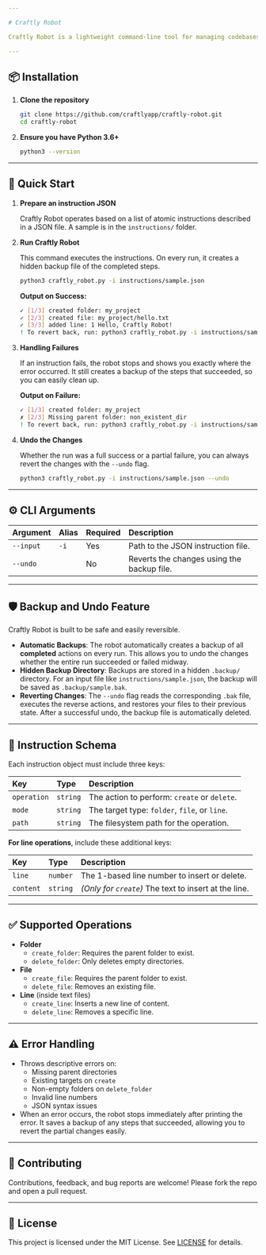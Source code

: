 ```yaml
---

# Craftly Robot

Craftly Robot is a lightweight command-line tool for managing codebases at scale. Need to set up project structure, or edit and modify files in a large codebase? Just describe it in a JSON file, and let Craftly Robot handle it for you. All operations are fully reversible with a single command.

---
```


## 📦 Installation

1.  **Clone the repository**

    ```bash
    git clone https://github.com/craftlyapp/craftly-robot.git
    cd craftly-robot
    ```
2.  **Ensure you have Python 3.6+**

    ```bash
    python3 --version
    ```

---

## 🚀 Quick Start

1.  **Prepare an instruction JSON**

    Craftly Robot operates based on a list of atomic instructions described in a JSON file. A sample is in the `instructions/` folder.

2.  **Run Craftly Robot**

    This command executes the instructions. On every run, it creates a hidden backup file of the completed steps.

    ```bash
    python3 craftly_robot.py -i instructions/sample.json
    ```

    **Output on Success:**
    ```bash
    ✓ [1/3] created folder: my_project
    ✓ [2/3] created file: my_project/hello.txt
    ✓ [3/3] added line: 1 Hello, Craftly Robot!
    ! To revert back, run: python3 craftly_robot.py -i instructions/sample.json --undo
    ```

3.  **Handling Failures**

    If an instruction fails, the robot stops and shows you exactly where the error occurred. It still creates a backup of the steps that succeeded, so you can easily clean up.

    **Output on Failure:**
    ```bash
    ✓ [1/3] created folder: my_project
    ✗ [2/3] Missing parent folder: non_existent_dir
    ! To revert back, run: python3 craftly_robot.py -i instructions/sample.json --undo
    ```

4.  **Undo the Changes**

    Whether the run was a full success or a partial failure, you can always revert the changes with the `--undo` flag.

    ```bash
    python3 craftly_robot.py -i instructions/sample.json --undo
    ```

---

## ⚙️ CLI Arguments

| Argument  | Alias | Required | Description                                |
| :-------- | :---- | :------- | :----------------------------------------- |
| `--input` | `-i`  | Yes      | Path to the JSON instruction file.         |
| `--undo`  |       | No       | Reverts the changes using the backup file. |

---

## 🛡️ Backup and Undo Feature

Craftly Robot is built to be safe and easily reversible.

*   **Automatic Backups**: The robot automatically creates a backup of all **completed** actions on every run. This allows you to undo the changes whether the entire run succeeded or failed midway.
*   **Hidden Backup Directory**: Backups are stored in a hidden `.backup/` directory. For an input file like `instructions/sample.json`, the backup will be saved as `.backup/sample.bak`.
*   **Reverting Changes**: The `--undo` flag reads the corresponding `.bak` file, executes the reverse actions, and restores your files to their previous state. After a successful undo, the backup file is automatically deleted.

---

## 🔧 Instruction Schema

Each instruction object must include three keys:

| Key         | Type     | Description                                  |
| :---------- | :------- | :------------------------------------------- |
| `operation` | `string` | The action to perform: `create` or `delete`. |
| `mode`      | `string` | The target type: `folder`, `file`, or `line`. |
| `path`      | `string` | The filesystem path for the operation.       |

**For line operations**, include these additional keys:

| Key       | Type     | Description                                           |
| :-------- | :------- | :---------------------------------------------------- |
| `line`    | `number` | The 1-based line number to insert or delete.          |
| `content` | `string` | *(Only for `create`)* The text to insert at the line. |

---

## ✅ Supported Operations

*   **Folder**
    *   `create_folder`: Requires the parent folder to exist.
    *   `delete_folder`: Only deletes empty directories.
*   **File**
    *   `create_file`: Requires the parent folder to exist.
    *   `delete_file`: Removes an existing file.
*   **Line** (inside text files)
    *   `create_line`: Inserts a new line of content.
    *   `delete_line`: Removes a specific line.

---

## ⚠️ Error Handling

*   Throws descriptive errors on:
    *   Missing parent directories
    *   Existing targets on `create`
    *   Non-empty folders on `delete_folder`
    *   Invalid line numbers
    *   JSON syntax issues
*   When an error occurs, the robot stops immediately after printing the error. It saves a backup of any steps that succeeded, allowing you to revert the partial changes easily.

---

## 🤝 Contributing

Contributions, feedback, and bug reports are welcome! Please fork the repo and open a pull request.

---

## 📄 License

This project is licensed under the MIT License. See [LICENSE](LICENSE) for details.
